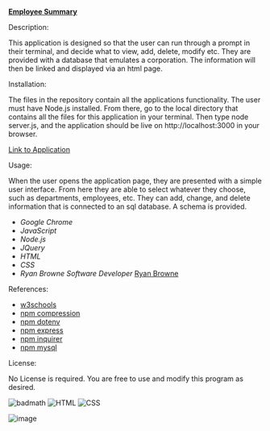 [**Employee Summary**](https://github.com/ryanbrowne360/EmployeeSummary.git)

Description:

This application is designed so that the user can run through a prompt in their terminal, and decide what to view, add, delete, modify etc. They are provided with a database that emulates a corporation. The information will then be linked and displayed via an html page.

Installation:

The files in the repository contain all the applications functionality. The user must have Node.js installed. From there, go to the local directory that contains all the files for this application in your terminal. Then type node server.js, and the application should be live on http://localhost:3000 in your browser.

[Link to Application](https://github.com/ryanbrowne360/EmployeeSummary.git)

Usage:

When the user opens the application page, they are presented with a simple user interface. From here they are able to select whatever they choose, such as departments, employees, etc. They can add, change, and delete information that is connected to an sql database. A schema is provided.

- *Google Chrome*
- *JavaScript*
- *Node.js*
- *JQuery*
- *HTML*
- *CSS*
- *Ryan Browne Software Developer* [Ryan Browne](https://github.com/ryanbrowne360/)

References:

- [w3schools](https://www.w3schools.com/)
- [npm compression](https://www.npmjs.com/package/compression)
- [npm dotenv](https://www.npmjs.com/package/dotenv)
- [npm express](https://www.npmjs.com/package/express)
- [npm inquirer](https://www.npmjs.com/package/inquirer)
- [npm mysql](https://www.npmjs.com/package/mysql)

License:

No License is required. You are free to use and modify this program as desired.

![badmath](https://img.shields.io/github/languages/top/nielsenjared/badmath)
![HTML](https://img.shields.io/badge/HTML-100%25-orange)
![CSS](https://img.shields.io/badge/CSS-100%25-yellowgreen)

![image](https://github.com/ryanbrowne360/EmployeeSummary/blob/main/Screenshot%202020-11-19%20230508.png)
	